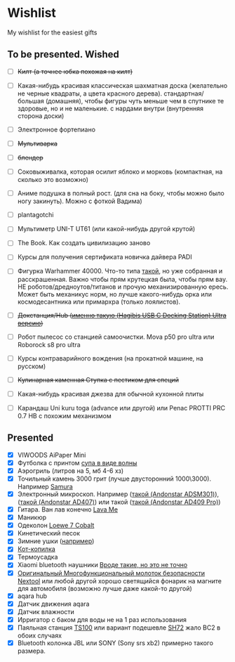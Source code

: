 # Wishlist
My wishlist for the easiest gifts


## To be presented. Wished

- [ ] ~~Килт (а точнее юбка похожая на килт)~~
- [ ] Какая-нибудь красивая классическая шахматная доска (желательно не черные квадраты, а цвета красного дерева). стандартная/большая (домашняя), чтобы фигуры чуть меньше чем в спутнике те здоровые, но и не маленькие. с нардами внутри (внутренняя сторона доски)
- [ ] Электронное фортепиано
- [ ] ~~Мультиварка~~
- [ ] ~~блендер~~
- [ ] Соковыживалка, которая осилит яблоко и морковь (компактная, на сколько это возможно)
- [ ] Аниме подушка в полный рост. (для сна на боку, чтобы можно было ногу закинуть). Можно с фоткой Вадима)
- [ ] plantagotchi
- [ ] Мультиметр UNI-T UT61 (или какой-нибудь другой крутой)
- [ ] The Book. Как создать цивилизацию заново
- [ ] Курсы для получения сертификата новичка дайвера PADI
- [ ] Фигурка Warhammer 40000. Что-то типа [такой](https://www.warhammer.com/es-ES/shop/Flash-Gitz), но уже собранная и расскрашенная. Важно чтобы прям крутецкая была, чтобы прям вау. НЕ роботов/дредноутов/титанов и прочую механизированную ересь. Может быть механикус норм, но лучше какого-нибудь орка или космодесантника или примархра (только лоялистов).
- [ ] ~~Докстанция/Hub ([именно такую (Hagibis USB C Docking Station) Ultra версию](https://www.aliexpress.com/item/1005004316858924.html))~~
- [ ] Робот пылесос со станцией самоочистки. Mova p50 pro ultra или Roborock s8 pro ultra
- [ ] Курсы контраварийного вождения (на прокатной машине, на русском)
- [ ] ~~Кулинарная каменная Ступка с пестиком для специй~~
- [ ] Какая-нибудь красивая джезва для обычной кухонной плиты
- [ ] Карандаш Uni kuru toga (advance или другой) или Penac PROTTI PRC 0.7 НВ с похожим механизмом


## Presented

- [x] VIWOODS AiPaper Mini
- [x] Футболка с принтом [супа в виде волны](https://www.dropbox.com/s/crjnr6ab6ziew0w/product_166813_0_0_0.jpg?dl=0)
- [x] Аэрогриль (литров на 5, мб 4-6 хз)
- [x] Точильный камень 3000 грит (лучше двусторонний 1000\3000). Например [Samura](https://www.samura.ru/catalog/aksessuary_samura/kamni_tochilnye/kombinirovannye/scs_1300m/)
- [x] Электронный микроскоп. Например ([такой (Andonstar ADSM301)](https://www.aliexpress.com/item/32854690111.html)), ([такой (Andonstar AD407)](https://www.aliexpress.com/item/4000026193895.html)) или такой ([такой (Andonstar AD409 Pro)](https://www.aliexpress.us/item/1005004829335320.html))
- [x] Гитара. Ван лав конечно [Lava Me](https://www.lavamusic.com/pt) 
- [x] Маникюр
- [x] Одеколон [Loewe 7 Cobalt](https://www.kuantokusta.pt/p/3453646/loewe-7-cobalt-pour-homme-eau-de-parfum-50ml)
- [x] Кинетический песок
- [x] Зимние ушки ([например](https://ushkin-magazin.ru/catalog/modeli_180s_man/))
- [x] [Кот-копилка](https://totoro-shop.ru/toilet-paper-holder-24)
- [x] Термоусадка
- [x] Xiaomi bluetooth наушники [Вроде такие, но это не точно](https://market.yandex.ru/product--besprovodnye-naushniki-xiaomi-mi-true-wireless-earbuds-basic-s/771379005)
- [x] [Оригинальный Многофункциональный молоток безопасности Nextool](https://aliexpress.ru/item/1005001483059623.html) или любой другой хорошо светящийся фонарик на магните для автомобиля (возможно лучше даже какой-то другой)
- [x] aqara hub
- [x] Датчик движения aqara
- [x] Датчик влажности 
- [x] Ирригатор с баком для воды не на 1 раз использования
- [x] Паяльная станция [TS100](https://aliexpress.ru/item/32825753754.html) или вариант подешевле [SH72](https://aliexpress.ru/item/4000559692113.html) жало BC2 в обоих случаях
- [x] Bluetooth колонка JBL или SONY (Sony srs xb2) примерно такого размера.
